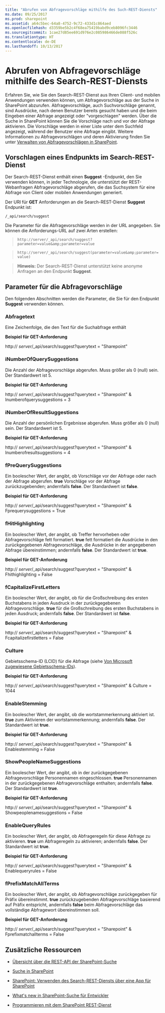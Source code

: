 ```yaml
---
title: "Abrufen von Abfragevorschläge mithilfe des Such-REST-Diensts"
ms.date: 09/25/2017
ms.prod: sharepoint
ms.assetid: a64c5bec-64a8-4752-9c72-433d1c864aed
ms.openlocfilehash: d3359be5b2c4f68ea75419babd9ceb8096fc3446
ms.sourcegitcommit: 1cae27d85ee691d976e2c085986466de088f526c
ms.translationtype: HT
ms.contentlocale: de-DE
ms.lasthandoff: 10/13/2017
---
```

# <a name="retrieving-query-suggestions-using-the-search-rest-service"></a>Abrufen von Abfragevorschläge mithilfe des Search-REST-Diensts
Erfahren Sie, wie Sie den Search-REST-Dienst aus Ihren Client- und mobilen Anwendungen verwenden können, um Abfragevorschläge aus der Suche in SharePoint abzurufen.
Abfragevorschläge, auch Suchvorschläge genannt, sind Ausdrücke, nach denen Benutzer bereits gesucht haben und die beim Eingeben einer Abfrage angezeigt oder "vorgeschlagen" werden. Über die Suche in SharePoint können Sie die Vorschläge nach und vor der Abfrage aktivieren. Die Vorschläge werden in einer Liste unter dem Suchfeld angezeigt, während der Benutzer eine Abfrage eingibt. Weitere Informationen zu Abfragevorschlägen und deren Aktivierung finden Sie unter [Verwalten von Abfragevorschlägen in SharePoint](http://technet.microsoft.com/en-us/library/jj721441.aspx).
  
    
    


## <a name="suggest-endpoint-in-the-search-rest-service"></a>Vorschlagen eines Endpunkts im Search-REST-Dienst
<a name="bk_SuggestEndpoint"> </a>

Der Search-REST-Dienst enthält einen **Suggest** -Endpunkt, den Sie verwenden können, in jeder Technologie, die unterstützt der REST-Webanfragen Abfragevorschläge abgerufen, die das Suchsystem für eine Abfrage von Client oder mobilen Anwendungen generiert.
  
    
    
Der URI für **GET** Anforderungen an die Search-REST-Dienst **Suggest** Endpunkt ist:
  
    
    
 `/_api/search/suggest`
  
    
    
Die Parameter für die Abfragevorschläge werden in der URL angegeben. Sie können die Anforderungs-URL auf zwei Arten erstellen:
  
    
    


  
    
    
>  `http://server/_api/search/suggest?parameter=value&amp;parameter=value`
    
  

  
    
    
>  `http://server/_api/search/suggest(parameter=value&amp;parameter=value)`
    
  

> **Hinweis:** Der Search-REST-Dienst unterstützt keine anonyme Anfragen an den Endpunkt **Suggest**.
  
    
    


## <a name="query-suggestion-parameters"></a>Parameter für die Abfragevorschläge
<a name="bk_SuggestParameters"> </a>

Den folgenden Abschnitten werden die Parameter, die Sie für den Endpunkt **Suggest** verwenden können.
  
    
    

### <a name="querytext"></a>Abfragetext

Eine Zeichenfolge, die den Text für die Suchabfrage enthält
  
    
    
 **Beispiel für GET-Anforderung**
  
    
    
http:// _server_/_api/search/suggest?querytext = "Sharepoint"
  
    
    

### <a name="inumberofquerysuggestions"></a>iNumberOfQuerySuggestions

Die Anzahl der Abfragevorschläge abgerufen. Muss größer als 0 (null) sein. Der Standardwert ist 5.
  
    
    
 **Beispiel für GET-Anforderung**
  
    
    
http:// _server_/_api/search/suggest?querytext = "Sharepoint" &amp; Inumberofquerysuggestions = 3
  
    
    

### <a name="inumberofresultsuggestions"></a>iNumberOfResultSuggestions

Die Anzahl der persönlichen Ergebnisse abgerufen. Muss größer als 0 (null) sein. Der Standardwert ist 5.
  
    
    
 **Beispiel für GET-Anforderung**
  
    
    
http:// _server_/_api/search/suggest?querytext = "Sharepoint" &amp; Inumberofresultsuggestions = 4
  
    
    

### <a name="fprequerysuggestions"></a>fPreQuerySuggestions

Ein boolescher Wert, der angibt, ob Vorschläge vor der Abfrage oder nach der Abfrage abgerufen. **true** Vorschläge vor der Abfrage zurückzugebenden; andernfalls **false**. Der Standardwert ist **false**.
  
    
    
 **Beispiel für GET-Anforderung**
  
    
    
http:// _server_/_api/search/suggest?querytext = "Sharepoint" &amp; Fprequerysuggestions = True
  
    
    

### <a name="fhithighlighting"></a>fHitHighlighting

Ein boolescher Wert, der angibt, ob Treffer hervorheben oder Abfragevorschläge fett formatiert. **true** fett formatiert die Ausdrücke in den zurückgegebenen Abfragevorschläge, die Ausdrücke in der angegebenen Abfrage übereinstimmen; andernfalls **false**. Der Standardwert ist **true**.
  
    
    
 **Beispiel für GET-Anforderung**
  
    
    
http:// _server_/_api/search/suggest?querytext = "Sharepoint" &amp; Fhithighlighting = False
  
    
    

### <a name="fcapitalizefirstletters"></a>fCapitalizeFirstLetters

Ein boolescher Wert, der angibt, ob für die Großschreibung des ersten Buchstabens in jeden Ausdruck in der zurückgegebenen Abfragevorschläge. **true** für die Großschreibung des ersten Buchstabens in jeden Ausdruck; andernfalls **false**. Der Standardwert ist **false**.
  
    
    
 **Beispiel für GET-Anforderung**
  
    
    
http:// _server_/_api/search/suggest?querytext = "Sharepoint" &amp; Fcapitalizefirstletters = False
  
    
    

### <a name="culture"></a>Culture

Gebietsschema-ID (LCID) für die Abfrage (siehe  [Von Microsoft zugewiesene Gebietsschema-IDs](http://msdn.microsoft.com/en-us/goglobal/bb964664.aspx)).
  
    
    
 **Beispiel für GET-Anforderung**
  
    
    
http:// _server_/_api/search/suggest?querytext = "Sharepoint" &amp; Culture = 1044
  
    
    

### <a name="enablestemming"></a>EnableStemming

Ein boolescher Wert, der angibt, ob die wortstammerkennung aktiviert ist. **true** zum Aktivieren der wortstammerkennung; andernfalls **false**. Der Standardwert ist **true**.
  
    
    
 **Beispiel für GET-Anforderung**
  
    
    
http:// _server_/_api/search/suggest?querytext = "Sharepoint" &amp; Enablestemming = False
  
    
    

### <a name="showpeoplenamesuggestions"></a>ShowPeopleNameSuggestions

Ein boolescher Wert, der angibt, ob in der zurückgegebenen Abfragevorschläge Personennamen eingeschlossen. **true** Personennamen in der zurückgegebenen Abfragevorschläge enthalten; andernfalls **false**. Der Standardwert ist **true**.
  
    
    
 **Beispiel für GET-Anforderung**
  
    
    
http:// _server_/_api/search/suggest?querytext = "Sharepoint" &amp; Showpeoplenamesuggestions = False
  
    
    

### <a name="enablequeryrules"></a>EnableQueryRules

Ein boolescher Wert, der angibt, ob Abfrageregeln für diese Abfrage zu aktivieren. **true** um Abfrageregeln zu aktivieren; andernfalls **false**. Der Standardwert ist **true**.
  
    
    
 **Beispiel für GET-Anforderung**
  
    
    
http:// _server_/_api/search/suggest?querytext = "Sharepoint" &amp; Enablequeryrules = False
  
    
    

### <a name="fprefixmatchallterms"></a>fPrefixMatchAllTerms

Ein boolescher Wert, der angibt, ob Abfragevorschläge zurückgegeben für Präfix übereinstimmt. **true** zurückzugebenden Abfragevorschläge basierend auf Präfix entspricht, andernfalls **false** beim Abfragevorschläge das vollständige Abfragewort übereinstimmen soll.
  
    
    
 **Beispiel für GET-Anforderung**
  
    
    
http:// _server_/_api/search/suggest?querytext = "Sharepoint" &amp; Fprefixmatchallterms = False
  
    
    

## <a name="additional-resources"></a>Zusätzliche Ressourcen
<a name="bk_addresources"> </a>


-  [Übersicht über die REST-API der SharePoint-Suche](sharepoint-search-rest-api-overview.md)
    
  
-  [Suche in SharePoint](search-in-sharepoint.md)
    
  
-  [SharePoint: Verwenden des Search-REST-Diensts über eine App für SharePoint](http://code.msdn.microsoft.com/sharepoint/SharePoint-Perform-a-1bf3e87d)
    
  
-  [What's new in SharePoint-Suche für Entwickler](what-s-new-in-sharepoint-search-for-developers.md)
    
  
-  [Programmieren mit dem SharePoint REST-Dienst](http://msdn.microsoft.com/library/d4b5c277-ed50-420c-8a9b-860342284b72%28Office.15%29.aspx)
    
  

  
    
    

